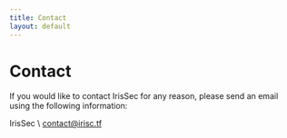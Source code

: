 ```yaml
---
title: Contact
layout: default
---
```


# Contact

If you would like to contact IrisSec for any reason, please send an email using the following information:

IrisSec \\
[contact@irisc.tf](mailto:contact@irisc.tf)

